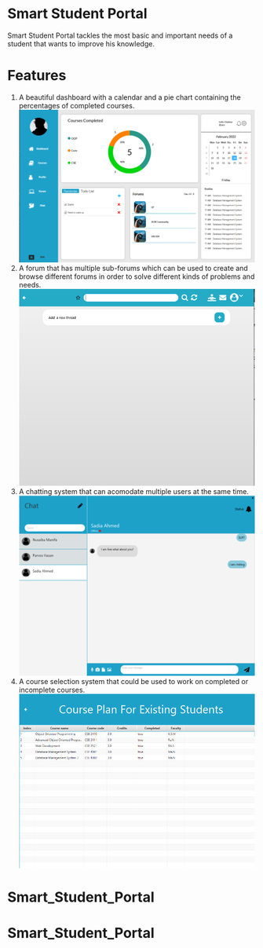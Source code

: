 # Smart Student Portal
Smart Student Portal tackles the most basic and important needs of a student that wants to improve his knowledge.

# Features
1. A beautiful dashboard with a calendar and a pie chart containing the percentages of completed courses.
![Dashboard](https://github.com/raidenblackout/Smart_Student_Portal/blob/master/Description/Images/DashboardWindow.png)
2. A forum that has multiple sub-forums which can be used to create and browse different forums in order to solve different kinds of problems and needs.
![Forum](https://github.com/raidenblackout/Smart_Student_Portal/blob/master/Description/Images/ForumWindow.png)
3. A chatting system that can acomodate multiple users at the same time.
![Chat](https://github.com/raidenblackout/Smart_Student_Portal/blob/master/Description/Images/ChatWindow.png)
4. A course selection system that could be used to work on completed or incomplete courses.
![Courses](https://github.com/raidenblackout/Smart_Student_Portal/blob/master/Description/Images/CoursesWindow.png)
# Smart_Student_Portal
# Smart_Student_Portal

